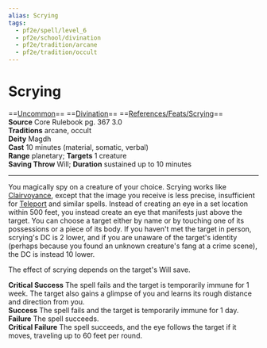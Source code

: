 ```yaml
---
alias: Scrying
tags:
  - pf2e/spell/level_6
  - pf2e/school/divination
  - pf2e/tradition/arcane
  - pf2e/tradition/occult
---
```


# Scrying

==[Uncommon](Uncommon.md)== ==[Divination](Divination.md)== ==[References/Feats/Scrying](References/Feats/Scrying)==  
__Source__ Core Rulebook pg. 367 3.0  
**Traditions** arcane, occult  
**Deity** Magdh  
**Cast** 10 minutes (material, somatic, verbal)  
**Range** planetary; **Targets** 1 creature  
**Saving Throw** Will; **Duration** sustained up to 10 minutes

---

You magically spy on a creature of your choice. Scrying works like [Clairvoyance](Clairvoyance.md), except that the image you receive is less precise, insufficient for [Teleport](Teleport.md) and similar spells. Instead of creating an eye in a set location within 500 feet, you instead create an eye that manifests just above the target. You can choose a target either by name or by touching one of its possessions or a piece of its body. If you haven't met the target in person, scrying's DC is 2 lower, and if you are unaware of the target's identity (perhaps because you found an unknown creature's fang at a crime scene), the DC is instead 10 lower.

The effect of scrying depends on the target's Will save.

**Critical Success** The spell fails and the target is temporarily immune for 1 week. The target also gains a glimpse of you and learns its rough distance and direction from you.  
**Success** The spell fails and the target is temporarily immune for 1 day.  
**Failure** The spell succeeds.  
**Critical Failure** The spell succeeds, and the eye follows the target if it moves, traveling up to 60 feet per round.
